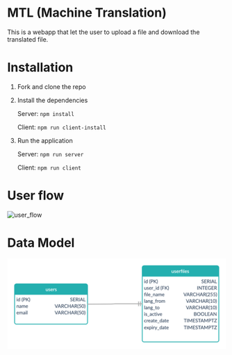 # MTL (Machine Translation)

This is a webapp that let the user to upload a file and download the translated file.

# Installation

1.  Fork and clone the repo

2.  Install the dependencies

    Server: `npm install`
    
    Client: `npm run client-install`

3.  Run the application

    Server: `npm run server`

    Client: `npm run client`

# User flow

![user_flow](./UserFlow.png)

# Data Model

![data_model](./images/ERD.png)